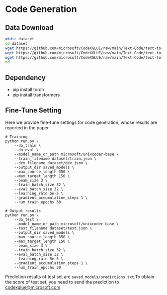 # Code Generation

## Data Download

```bash
mkdir dataset
cd dataset
wget https://github.com/microsoft/CodeXGLUE/raw/main/Text-Code/text-to-code/dataset/concode/train.json
wget https://github.com/microsoft/CodeXGLUE/raw/main/Text-Code/text-to-code/dataset/concode/dev.json
wget https://github.com/microsoft/CodeXGLUE/raw/main/Text-Code/text-to-code/dataset/concode/test.json
cd ..
```

## Dependency 

- pip install torch
- pip install transformers

## Fine-Tune Setting

Here we provide fine-tune settings for code generation, whose results are reported in the paper.

```shell
# Training
python run.py \
	--do_train \
	--do_eval \
	--model_name_or_path microsoft/unixcoder-base \
	--train_filename dataset/train.json \
	--dev_filename dataset/dev.json \
	--output_dir saved_models \
	--max_source_length 350 \
	--max_target_length 150 \
	--beam_size 3 \
	--train_batch_size 32 \
	--eval_batch_size 32 \
	--learning_rate 5e-5 \
	--gradient_accumulation_steps 1 \
	--num_train_epochs 30 

# Output results
python run.py \
	--do_test \
	--model_name_or_path microsoft/unixcoder-base \
	--test_filename dataset/test.json \
	--output_dir saved_models \
	--max_source_length 350 \
	--max_target_length 150 \
	--beam_size 3 \
	--train_batch_size 32 \
	--eval_batch_size 32 \
	--learning_rate 5e-5 \
	--gradient_accumulation_steps 1 \
	--num_train_epochs 30 
```

Prediction results of test set are  ```saved_models/predictions.txt```.To obtain the score of test set, you need to send the prediction to codexglue@microsoft.com.

